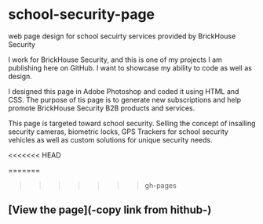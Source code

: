 # school-security-page
web page design for school secuirty services provided by BrickHouse Security

I work for BrickHouse Security, and this is one of my projects I am publishing here on GitHub. I want to showcase my ability to code as well as design. 

I designed this page in Adobe Photoshop and coded it using HTML and CSS. The purpose of tis page is to generate new subscriptions and help promote BrickHouse Security B2B products and services. 

This page is targeted toward school security. Selling the concept of insalling security cameras, biometric locks, GPS Trackers for school security vehicles as well as custom solutions for unique security needs.

<<<<<<< HEAD

=======
>>>>>>> gh-pages
## [View the page](-copy link from hithub-)
